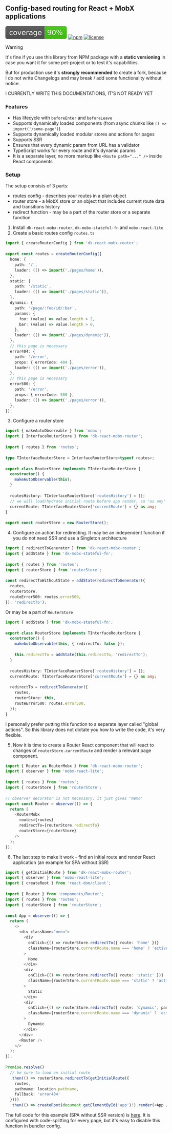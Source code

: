 ## Config-based routing for React + MobX applications

![coverage](https://github.com/dkazakov8/dk-framework/blob/master/packages/react-mobx-router/cover.svg)
[![npm](https://img.shields.io/npm/v/dk-react-mobx-router)](https://www.npmjs.com/package/dk-react-mobx-router)
[![license](https://img.shields.io/npm/l/dk-react-mobx-router)](https://github.com/dkazakov8/dk-framework/blob/master/packages/react-mobx-router/LICENSE)

> [!WARNING]  
> It's fine if you use this library from NPM package with a **static versioning** in case you
> want it for some pet-project or to test it's capabilities.
>
> But for production use it's **strongly recommended** to create a fork, because I do not write
> Changelogs and may break / add some functionality without notice.

I CURRENTLY WRITE THIS DOCUMENTATIONS, IT'S NOT READY YET

### Features

- Has lifecycle with `beforeEnter` and `beforeLeave`
- Supports dynamically loaded components (from async chunks like `() => import('/some-page')`)
- Supports dynamically loaded modular stores and actions for pages
- Supports SSR
- Ensures that every dynamic param from URL has a validator
- TypeScript works for every route and it's dynamic params
- It is a separate layer, no more markup like `<Route path="..." />` inside React components

### Setup

The setup consists of 3 parts:
- routes config - describes your routes in a plain object
- router store - a MobX store or an object that includes current route data and transitions history
- redirect function - may be a part of the router store or a separate function

1. Install `dk-react-mobx-router`, `dk-mobx-stateful-fn` and `mobx-react-lite`
2. Create a basic routes config `routes.ts`

```typescript
import { createRouterConfig } from 'dk-react-mobx-router';

export const routes = createRouterConfig({
  home: {
    path: '/',
    loader: (() => import('./pages/home')),
  },
  static: {
    path: '/static',
    loader: (() => import('./pages/static')),
  },
  dynamic: {
    path: '/page/:foo/id/:bar',
    params: {
      foo: (value) => value.length > 2,
      bar: (value) => value.length > 0,
    },
    loader: (() => import('./pages/dynamic')),
  },
  // this page is necessary
  error404: {
    path: '/error',
    props: { errorCode: 404 },
    loader: (() => import('./pages/error')),
  },
  // this page is necessary
  error500: {
    path: '/error',
    props: { errorCode: 500 },
    loader: (() => import('./pages/error')),
  },
});
```

3. Configure a router store

```typescript
import { makeAutoObservable } from 'mobx';
import { InterfaceRouterStore } from 'dk-react-mobx-router';

import { routes } from 'routes';

type TInterfaceRouterStore = InterfaceRouterStore<typeof routes>;

export class RouterStore implements TInterfaceRouterStore {
  constructor() {
    makeAutoObservable(this);
  }

  routesHistory: TInterfaceRouterStore['routesHistory'] = [];
  // we will load/hydrate initial route before app render, so "as any" is safe
  currentRoute: TInterfaceRouterStore['currentRoute'] = {} as any;
}

export const routerStore = new RouterStore();
```

4. Configure an action for redirecting. It may be an independent function if you do not need SSR and
use a Singleton architecture

```typescript
import { redirectToGenerator } from 'dk-react-mobx-router';
import { addState } from 'dk-mobx-stateful-fn';

import { routes } from 'routes';
import { routerStore } from 'routerStore';

const redirectToWithoutState = addState(redirectToGenerator({
  routes,
  routerStore,
  routeError500: routes.error500,
}), 'redirectTo');
```

Or may be a part of `RouterStore`

```typescript
import { addState } from 'dk-mobx-stateful-fn';

export class RouterStore implements TInterfaceRouterStore {
  constructor() {
    makeAutoObservable(this, { redirectTo: false });
    
    this.redirectTo = addState(this.redirectTo, 'redirectTo');
  }

  routesHistory: TInterfaceRouterStore['routesHistory'] = [];
  currentRoute: TInterfaceRouterStore['currentRoute'] = {} as any;
  
  redirectTo = redirectToGenerator({
    routes,
    routerStore: this,
    routeError500: routes.error500,
  });
}
```

I personally prefer putting this function to a separate layer called "global actions". So this library
does not dictate you how to write the code, it's very flexible.

5. Now it is time to create a Router React component that will react to changes of `routerStore.currentRoute`
and render a relevant page component.

```typescript
import { Router as RouterMobx } from 'dk-react-mobx-router';
import { observer } from 'mobx-react-lite';

import { routes } from 'routes';
import { routerStore } from 'routerStore';

// observer decorator is not necessary, it just gives "memo"
export const Router = observer(() => {
  return (
    <RouterMobx
      routes={routes}
      redirectTo={routerStore.redirectTo}
      routerStore={routerStore}
    />
  );
});
```

6. The last step to make it work - find an initial route and render React application (an example for SPA
without SSR)

```typescript
import { getInitialRoute } from 'dk-react-mobx-router';
import { observer } from 'mobx-react-lite';
import { createRoot } from 'react-dom/client';

import { Router } from 'components/Router';
import { routes } from 'routes';
import { routerStore } from 'routerStore';

const App = observer(() => {
  return (
    <>
      <div className="menu">
        <div 
          onClick={() => routerStore.redirectTo({ route: 'home' })}
          className={routerStore.currentRoute.name === 'home' ? 'active' : ''}
        >
          Home
        </div>
        <div 
          onClick={() => routerStore.redirectTo({ route: 'static' })}
          className={routerStore.currentRoute.name === 'static' ? 'active' : ''}
        >
          Static
        </div>
        <div 
          onClick={() => routerStore.redirectTo({ route: 'dynamic', params: { foo: 'test', bar: 'smth' } })}
          className={routerStore.currentRoute.name === 'dynamic' ? 'active' : ''}
        >
          Dynamic
        </div>
      </div>
      <Router />
    </>
  );
});

Promise.resolve()
  // be sure to load an initial route
  .then(() => routerStore.redirectTo(getInitialRoute({ 
    routes, 
    pathname: location.pathname, 
    fallback: 'error404'
  })))
  .then(() => createRoot(document.getElementById('app')!).render(<App />));
```

The full code for this example (SPA without SSR version) is 
[here](https://github.com/dkazakov8/dk-framework/tree/master/packages/react-mobx-router/examples/simple_spa).
It is configured with code-splitting for every page, but it's easy to disable this function
in bundler config.




















